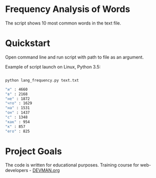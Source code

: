 # Frequency Analysis of Words

The script shows 10 most common words in the text file.

# Quickstart

Open command line and run script with path to file as an argument.

Example of script launch on Linux, Python 3.5:

```bash

python lang_frequency.py text.txt

"и" : 4660
"в" : 2168
"не" : 1872
"что" : 1629
"на" : 1531
"он" : 1437
"с" : 1348
"как" : 954
"к" : 857
"его" : 825

```

# Project Goals

The code is written for educational purposes. Training course for web-developers - [DEVMAN.org](https://devman.org)
